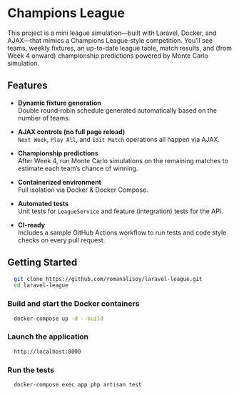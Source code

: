 # Champions League

This project is a mini league simulation—built with Laravel, Docker, and AJAX—that mimics a Champions League‐style competition. 
You’ll see teams, weekly fixtures, an up-to-date league table, match results, and (from Week 4 onward) championship predictions powered by Monte Carlo simulation.

## Features

- **Dynamic fixture generation**  
  Double round‐robin schedule generated automatically based on the number of teams.

- **AJAX controls (no full page reload)**  
  `Next Week`, `Play All`, and `Edit Match` operations all happen via AJAX.

- **Championship predictions**  
  After Week 4, run Monte Carlo simulations on the remaining matches to estimate each team’s chance of winning.

- **Containerized environment**  
  Full isolation via Docker & Docker Compose.

- **Automated tests**  
  Unit tests for `LeagueService` and feature (integration) tests for the API.

- **CI-ready**  
  Includes a sample GitHub Actions workflow to run tests and code style checks on every pull request.

## Getting Started

```bash # Clone the repository and set up the environment
  git clone https://github.com/romanalisoy/laravel-league.git
  cd laravel-league
```
### Build and start the Docker containers
```bash # 
  docker-compose up -d --build
```

### Launch the application
```bash # Open your browser and go to
  http://localhost:8000
```

### Run the tests
```bash # Run unit and feature tests
  docker-compose exec app php artisan test
```
